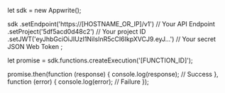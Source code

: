 let sdk = new Appwrite();

sdk
    .setEndpoint('https://[HOSTNAME_OR_IP]/v1') // Your API Endpoint
    .setProject('5df5acd0d48c2') // Your project ID
    .setJWT('eyJhbGciOiJIUzI1NiIsInR5cCI6IkpXVCJ9.eyJ...') // Your secret JSON Web Token
;

let promise = sdk.functions.createExecution('[FUNCTION_ID]');

promise.then(function (response) {
    console.log(response); // Success
}, function (error) {
    console.log(error); // Failure
});